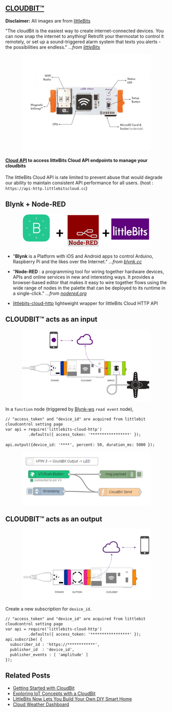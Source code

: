 

## [CLOUDBIT™](https://littlebits.com/cloudstart/) 

**Disclaimer:** All images are from [littleBits](https://shop.littlebits.com/products/cloudbit)

"The cloudBit is the easiest way to create internet­-connected devices. You can now snap the internet to anything! Retrofit your thermostat to control it remotely, or set up a sound-triggered alarm system that texts you alerts - the possibilities are endless." ..._from [littleBits](https://littlebits.com/)_

<p align="center">
<img src="https://github.com/phyunsj/blynk-cloudbit/blob/master/images/cloudbit.png" width="400px"/>
</p>
 
#### [Cloud API](http://developers.littlebitscloud.cc/) to access litteBits Cloud API endpoints to manage your cloudbits 
The littleBits Cloud API is rate limited to prevent abuse that would degrade our ability to maintain consistent API performance for all users. (host : `https://api-http.littlebitscloud.cc`)


## Blynk + Node-RED

<p align="center">
<img src="https://github.com/phyunsj/blynk-cloudbit/blob/master/images/blynk_nodered_littlebits.png" width="400px"/>
</p>

- "**Blynk** is a Platform with iOS and Android apps to control Arduino, Raspberry Pi and the likes over the Internet." ..._from [blynk.cc](https://www.blynk.cc/)_

- "**Node-RED** : a programming tool for wiring together hardware devices, APIs and online services in new and interesting ways. It provides a browser-based editor that makes it easy to wire together flows using the wide range of nodes in the palette that can be deployed to its runtime in a single-click." ..._from [nodered.org](https://nodered.org/)_

- [littlebits-cloud-http](https://www.npmjs.com/package/littlebits-cloud-http) lightweight wrapper for littleBits Cloud HTTP API


## CLOUDBIT™ acts as an input

<p align="center">
<img src="https://github.com/phyunsj/blynk-cloudbit/blob/master/images/circuit-output.png" width="400px"/>
</p>

In a `function` node (triggered by [Blynk-ws](https://www.npmjs.com/package/node-red-contrib-blynk-ws) `read event` node),

```
// "access_token" and "device_id" are acquired from littlebit cloudcontrol setting page
var api = require('littlebits-cloud-http')
          .defaults({ access_token: '*****************' }); 

api.output({device_id: '****', percent: 50, duration_ms: 5000 }); 
```

<p align="center">
<img src="https://github.com/phyunsj/blynk-cloudbit/blob/master/images/blynk-cloudbit-output.png" width="400px"/>
</p>

## CLOUDBIT™ acts as an output

<p align="center">
<img src="https://github.com/phyunsj/blynk-cloudbit/blob/master/images/circuit-sub-pub.png" width="400px"/>
</p>

Create a new subscription for `device_id`. 

```
// "access_token" and "device_id" are acquired from littlebit cloudcontrol setting page
var api = require('littlebits-cloud-http')
          .defaults({ access_token: '*****************' }); 
api.subscribe( {
  subscriber_id : 'https://************',
  publisher_id  : 'device_id',
  publisher_events : [ 'amplitude' ]
});         
```

## Related Posts
- [Getting Started with CloudBit](http://discuss.littlebits.cc/t/getting-started-with-the-cloudbit/22483)
- [Exploring IoT Concepts with a CloudBit](https://www.designnews.com/electronics-test/exploring-iot-concepts-cloudbit/21164096047247)
- [LittleBits Now Lets You Build Your Own DIY Smart Home](https://gizmodo.com/littlebits-now-lets-you-to-build-your-own-diy-smart-hom-1609215918)
- [Cloud Weather Dashboard](https://github.com/littlebits/project-cloud-weather-dashboard)
